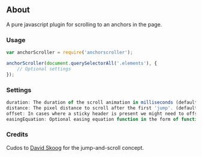 ## About

A pure javascript plugin for scrolling to an anchors in the page.

### Usage
```javascript
var anchorScroller = require('anchorscroller');

anchorScroller(document.querySelectorAll('.elements'), {
    // Optional settings
});
```

### Settings
```javascript
duration: The duration of the scroll animation in milliseconds (defaults to 200).
distance: The pixel distance to scroll after the first 'jump'. (defaults to 400).
offset: In cases where a sticky header is present we might need to offset the final scrollTop to compensate.
easingEquation: Optional easing equation function in the form of function(t, b, c, d).
```

### Credits
Cudos to [David Skoog](https://github.com/davidskoog) for the jump-and-scroll concept.
